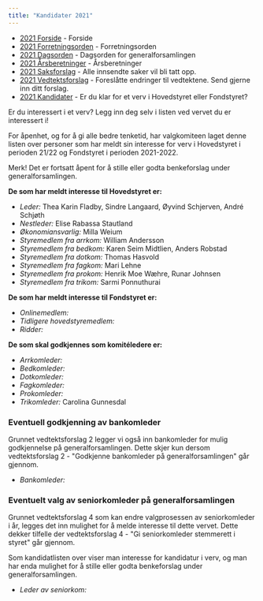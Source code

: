```yaml
---
title: "Kandidater 2021"
---
```


* [2021 Forside](/wiki/online/generalforsamlingen/genfors2021)   - Forside
* [2021 Forretningsorden](/wiki/online/generalforsamlingen/genfors2021/forretningsorden) - Forretningsorden
* [2021 Dagsorden](/wiki/online/generalforsamlingen/genfors2021/dagsorden) - Dagsorden for generalforsamlingen
* [2021 Årsberetninger](/wiki/online/generalforsamlingen/genfors2021/aarsberetninger) - Årsberetninger
* [2021 Saksforslag](/wiki/online/generalforsamlingen/genfors2021/saksforslag) - Alle innsendte saker vil bli tatt opp.
* [2021 Vedtektsforslag](/wiki/online/generalforsamlingen/genfors2021/vedtekstforslag) - Foreslåtte endringer til vedtektene. Send gjerne inn ditt forslag.
* [2021 Kandidater](/wiki/online/generalforsamlingen/genfors2021/valg) - Er du klar for et verv i Hovedstyret eller Fondstyret? 

Er du interessert i et verv? Legg inn deg selv i listen ved vervet du er interessert i!

For åpenhet, og for å gi alle bedre tenketid, har valgkomiteen laget denne listen over personer som har meldt sin interesse for verv i Hovedstyret i perioden 21/22 og Fondstyret i perioden 2021-2022. 

Merk! Det er fortsatt åpent for å stille eller godta benkeforslag under generalforsamlingen.  

**De som har meldt interesse til Hovedstyret er:**

* *Leder:* Thea Karin Fladby, Sindre Langaard, Øyvind Schjerven, André Schjøth
* *Nestleder:* Elise Rabassa Stautland
* *Økonomiansvarlig:* Milla Weium
* *Styremedlem fra arrkom:* William Andersson
* *Styremedlem fra bedkom:* Karen Seim Midtlien, Anders Robstad  
* *Styremedlem fra dotkom:* Thomas Hasvold
* *Styremedlem fra fagkom:* Mari Lehne 
* *Styremedlem fra prokom:* Henrik Moe Wæhre, Runar Johnsen
* *Styremedlem fra trikom:* Sarmi Ponnuthurai 

**De som har meldt interesse til Fondstyret er:**

* *Onlinemedlem:* 
* *Tidligere hovedstyremedlem:* 
* *Ridder:*

**De som skal godkjennes som komitéledere er:**

* *Arrkomleder:* 
* *Bedkomleder:* 
* *Dotkomleder:*
* *Fagkomleder:*
* *Prokomleder:*
* *Trikomleder:* Carolina Gunnesdal

### Eventuell godkjenning av bankomleder
Grunnet vedtektsforslag 2 legger vi også inn bankomleder for mulig godkjennelse på generalforsamlingen. Dette skjer kun dersom vedtektsforslag 2 - "Godkjenne bankomleder på generalforsamlingen" går gjennom.

* *Bankomleder:*

### Eventuelt valg av seniorkomleder på generalforsamlingen
Grunnet vedtektsforslag 4 som kan endre valgprosessen av seniorkomleder i år, legges det inn mulighet for å melde interesse til dette vervet. Dette dekker tilfelle der vedtektsforslag 4 - "Gi seniorkomleder stemmerett i styret" går gjennom.

Som kandidatlisten over viser man interesse for kandidatur i verv, og man har enda mulighet for å stille eller godta benkeforslag under generalforsamlingen.

* *Leder av seniorkom:*